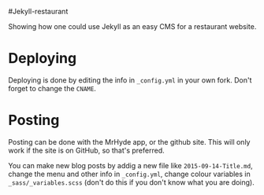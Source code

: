 #Jekyll-restaurant

Showing how one could use Jekyll as an easy CMS for a restaurant website.

# Deploying

Deploying is done by editing the info in `_config.yml` in your own fork. Don't forget to change the `CNAME`.

# Posting

Posting can be done with the MrHyde app, or the github site. This will only work if the site is on GitHub, so that's preferred.

You can make new blog posts by addig a new file like `2015-09-14-Title.md`, change the menu and other info in `_config.yml`, change colour variables in `_sass/_variables.scss` (don't do this if you don't know what you are doing).